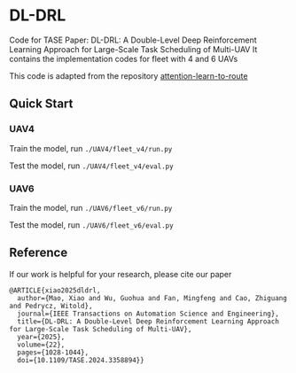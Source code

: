 # DL-DRL
Code for TASE Paper: DL-DRL: A Double-Level Deep Reinforcement Learning Approach for Large-Scale Task Scheduling of Multi-UAV
It contains the implementation codes for fleet with 4 and 6 UAVs

This code is adapted from the repository [attention-learn-to-route](https://github.com/wouterkool/attention-learn-to-route)

## Quick Start

### UAV4
Train the model, run `./UAV4/fleet_v4/run.py`

Test the model, run `./UAV4/fleet_v4/eval.py`

### UAV6
Train the model, run `./UAV6/fleet_v6/run.py`

Test the model, run `./UAV6/fleet_v6/eval.py`

## Reference 
If our work is helpful for your research, please cite our paper

```
@ARTICLE{xiao2025dldrl,
  author={Mao, Xiao and Wu, Guohua and Fan, Mingfeng and Cao, Zhiguang and Pedrycz, Witold},
  journal={IEEE Transactions on Automation Science and Engineering}, 
  title={DL-DRL: A Double-Level Deep Reinforcement Learning Approach for Large-Scale Task Scheduling of Multi-UAV}, 
  year={2025},
  volume={22},
  pages={1028-1044},
  doi={10.1109/TASE.2024.3358894}}
